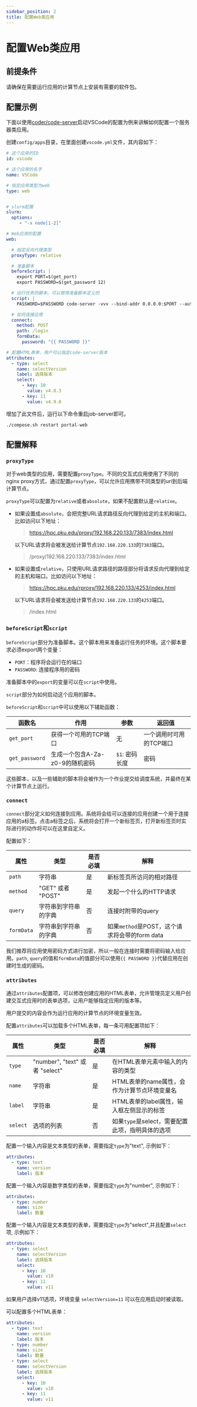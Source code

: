 ```yaml
---
sidebar_position: 2
title: 配置Web类应用
---
```


# 配置Web类应用

## 前提条件

请确保在需要运行应用的计算节点上安装有需要的软件包。

## 配置示例

下面以使用[coder/code-server](https://github.com/coder/code-server)启动VSCode的配置为例来讲解如何配置一个服务器类应用。

创建`config/apps`目录，在里面创建`vscode.yml`文件，其内容如下：

```yaml title="config/apps/vscode.yml"
# 这个应用的ID
id: vscode

# 这个应用的名字
name: VSCode

# 指定应用类型为web
type: web


# slurm配置
slurm:
  options:
     - "-x node[1-2]"

# Web应用的配置
web:

  # 指定反向代理类型
  proxyType: relative

  # 准备脚本
  beforeScript: |
    export PORT=$(get_port)
    export PASSWORD=$(get_password 12)

  # 运行任务的脚本。可以使用准备脚本定义的
  script: |
    PASSWORD=$PASSWORD code-server -vvv --bind-addr 0.0.0.0:$PORT --auth password

  # 如何连接应用
  connect:
    method: POST
    path: /login
    formData:
      password: "{{ PASSWORD }}"

# 配置HTML表单，用户可以指定code-server版本      
attributes:
  - type: select
    name: selectVersion
    label: 选择版本
    select:
      - key: 10
        value: v4.8.3
      - key: 11
        value: v4.9.0
```

增加了此文件后，运行以下命令重启job-server即可。

```bash
./compose.sh restart portal-web
```

## 配置解释

### `proxyType`

对于web类型的应用，需要配置`proxyType`。不同的交互式应用使用了不同的nginx proxy方式，通过配置`proxyType`，可以允许应用携带不同类型的uri到后端计算节点。

`proxyType`可以配置为`relative`或者`absolute`，如果不配置默认是`relative`。

- 如果设置成`absolute`，会把完整URL请求路径反向代理到给定的主机和端口。比如访问以下地址：
  
  > https://hpc.pku.edu/proxy/192.168.220.133/7383/index.html

  以下URL请求将会被发送给计算节点`192.168.220.133`的`7383`端口。

  > /proxy/192.168.220.133/7383/index.html
  
- 如果设置成`relative`，只使用URL请求路径的路径部分将请求反向代理到给定的主机和端口。比如访问以下地址：

  > https://hpc.pku.edu/rproxy/192.168.220.133/4253/index.html

  以下URL请求将会被发送给计算节点`192.168.220.133`的`4253`端口。

  > /index.html


### `beforeScript`和`script`

`beforeScript`部分为准备脚本。这个脚本用来准备运行任务的环境。这个脚本要求必须export两个变量：

- `PORT`：程序将会运行在的端口
- `PASSWORD`: 连接程序用的密码

准备脚本中的`export`的变量可以在`script`中使用。

`script`部分为如何启动这个应用的脚本。

`beforeScript`和`script`中可以使用以下辅助函数：

| 函数名         | 作用                            | 参数           | 返回值                  |
| -------------- | ------------------------------- | -------------- | ----------------------- |
| `get_port`     | 获得一个可用的TCP端口           | 无             | 一个调用时可用的TCP端口 |
| `get_password` | 生成一个包含A-Za-z0-9的随机密码 | `$1`: 密码长度 | 密码                    |

这些脚本，以及一些辅助的脚本将会被作为一个作业提交给调度系统，并最终在某个计算节点上运行。

### `connect`

`connect`部分定义如何连接到应用。系统将会给可以连接的应用创建一个用于连接应用的a标签。点击a标签之后，系统将会打开一个新标签页，打开新标签页时实际进行的动作将可以在这里自定义。

配置如下：

| 属性       | 类型                 | 是否必填 | 解释                                          |
| ---------- | -------------------- | -------- | --------------------------------------------- |
| `path`     | 字符串               | 是       | 新标签页所访问的相对路径                      |
| `method`   | "GET" 或者 "POST"    | 是       | 发起一个什么的HTTP请求                        |
| `query`    | 字符串到字符串的字典 | 否       | 连接时附带的query                             |
| `formData` | 字符串到字符串的字典 | 否       | 如果`method`是POST，这个请求将会带的form data |


我们推荐将应用使用密码方式进行加密，所以一般在连接时需要将密码输入给应用。`path`, `query`的值和`formData`的值部分可以使用`{{ PASSWORD }}`代替应用在创建时生成的密码。

### `attributes`

通过`attributes`配置项，可以修改创建应用的HTML表单，允许管理员定义用户创建交互式应用时的表单选项，让用户能够指定应用的版本等。

用户提交的内容会作为运行应用的计算节点的环境变量生效。

配置`attributes`可以加载多个HTML表单，每一条可用配置项如下：

| 属性       | 类型                           | 是否必填 | 解释                             |
|----------|------------------------------|------|--------------------------------|
| `type`   | "number", "text" 或者 "select" | 是    | 在HTML表单元素中输入的内容的类型             |
| `name`   | 字符串                          | 是    | HTML表单的name属性，会作为计算节点环境变量名     |
| `label`  | 字符串                          | 是    | HTML表单的label属性，输入框左侧显示的标签      |
| `select` | 选项的列表                        | 否    | 如果`type`是select，需要配置此项，指明具体的选项 |

配置一个输入内容是文本类型的表单，需要指定`type`为"text", 示例如下：

```yaml
attributes:
  - type: text
    name: version
    label: 版本
```

配置一个输入内容是数字类型的表单，需要指定`type`为"number", 示例如下：

```yaml
attributes:
  - type: number
    name: size
    label: 数量
```

配置一个输入内容是文本类型的表单，需要指定`type`为"select",并且配置`select`项, 示例如下：

```yaml
attributes:
  - type: select
    name: selectVersion
    label: 选择版本
    select:
      - key: 10
        value: v10
      - key: 11
        value: v11
```

如果用户选择v11选项，环境变量 `selectVersion=11` 可以在应用启动时被读取。

可以配置多个HTML表单：

```yaml
attributes:
  - type: text
    name: version
    label: 版本
  - type: number
    name: size
    label: 数量
  - type: select
    name: selectVersion
    label: 选择版本
    select:
      - key: 10
        value: v10
      - key: 11
        value: v11
```
